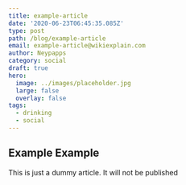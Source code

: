 ```yaml
---
title: example-article
date: '2020-06-23T06:45:35.085Z'
type: post
path: /blog/example-article
email: example-article@wikiexplain.com
author: Neypapps
category: social
draft: true
hero:
  image: ../images/placeholder.jpg
  large: false
  overlay: false
tags:
  - drinking
  - social
---
```

## Example Example

This is just a dummy article. It will not be published